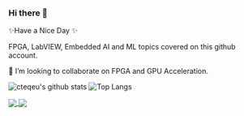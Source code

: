 ### Hi there 👋
✨Have a Nice Day ✨

FPGA, LabVIEW, Embedded AI and ML topics covered on this github account.

👯 I’m looking to collaborate on FPGA and GPU Acceleration.

<!--
**cteqeu/cteqeu** is a ✨ _special_ ✨ repository because its `README.md` (this file) appears on your GitHub profile.

Here are some ideas to get you started:

- 🔭 I’m currently working on ...
- 🌱 I’m currently learning ...
- 👯 I’m looking to collaborate on ...
- 🤔 I’m looking for help with ...
- 💬 Ask me about ...
- 📫 How to reach me: ...
- 😄 Pronouns: ...
- ⚡ Fun fact: ...
-->



![cteqeu's github stats](https://github-readme-stats.vercel.app/api?username=cteqeu) ![Top Langs](https://github-readme-stats.vercel.app/api/top-langs/?username=cteqeu&layout=compact)

<a href="https://github-readme-stats.vercel.app/api?username=cteqeu">
  <img align="center" src="https://github-readme-stats.vercel.app/api/github-stats/?username=cteqeu&layout=compact" />
</a>
<a href="https://github-readme-stats.vercel.app/api?username=cteqeu">
  <img align="center" src="https://github-readme-stats.vercel.app/api/top-langs/?username=cteqeu&layout=compact" />
</a>

